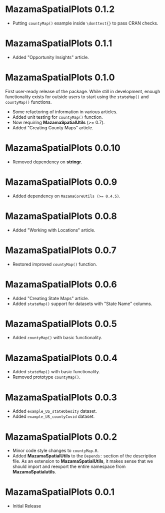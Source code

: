 # MazamaSpatialPlots 0.1.2

* Putting `countyMap()` example inside `\donttest{}` to pass CRAN checks.

# MazamaSpatialPlots 0.1.1

* Added "Opportunity Insights" article.

# MazamaSpatialPlots 0.1.0

First user-ready release of the package. While still in development, enough 
functionality exists for outside users to start using the `stateMap()` and
`countyMap()` functions.

* Some refactoring of information in various articles.
* Added unit testing for `countyMap()` function.
* Now requiring **MazamaSpatialUtils** (>= 0.7).
* Added "Creating County Maps" article.

# MazamaSpatialPlots 0.0.10

* Removed dependency on **stringr**.

# MazamaSpatialPlots 0.0.9

* Added dependency on `MazamaCoreUtils (>= 0.4.5)`.

# MazamaSpatialPlots 0.0.8

* Added "Working with Locations" article.

# MazamaSpatialPlots 0.0.7

* Restored improved `countyMap()` function.

# MazamaSpatialPlots 0.0.6

* Added "Creating State Maps" article.
* Added `stateMap()` support for datasets with "State Name" columns.

# MazamaSpatialPlots 0.0.5

* Added `countyMap()` with basic functionality.

# MazamaSpatialPlots 0.0.4

* Added `stateMap()` with basic functionality.
* Removed prototype `countyMap()`.

# MazamaSpatialPlots 0.0.3

* Added `example_US_stateObesity` dataset.
* Added `example_US_countyCovid` dataset.

# MazamaSpatialPlots 0.0.2

* Minor code style changes to `countyMap.R`.
* Added **MazamaSpatialUtils** to the `Depends:` section of the description file.
As an extension to **MazamaSpatialUtils**, it makes sense that we should import
and reexport the entire namespace from **MazamaSpatialutils**.

# MazamaSpatialPlots 0.0.1

* Initial Release

